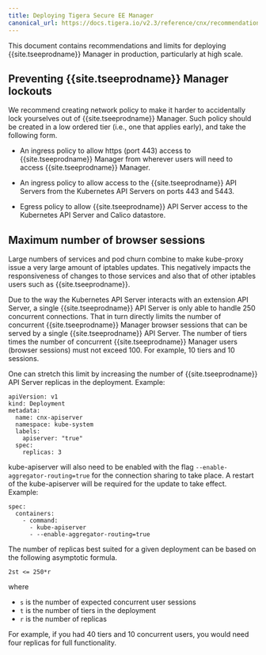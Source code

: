 ```yaml
---
title: Deploying Tigera Secure EE Manager
canonical_url: https://docs.tigera.io/v2.3/reference/cnx/recommendations
---
```


This document contains recommendations and limits for deploying {{site.tseeprodname}} Manager in production, particularly at high scale.

## Preventing {{site.tseeprodname}} Manager lockouts

We recommend creating network policy to make it harder to accidentally lock yourselves out of {{site.tseeprodname}} Manager.  Such policy should be created in a low ordered tier (i.e., one that applies early), and take the following form.

- An ingress policy to allow https (port 443) access to {{site.tseeprodname}} Manager from wherever users will need to access {{site.tseeprodname}} Manager.

- An ingress policy to allow access to the {{site.tseeprodname}} API Servers from the Kubernetes API Servers on ports 443 and 5443.

- Egress policy to allow {{site.tseeprodname}} API Server access to the Kubernetes API Server and Calico datastore.


## Maximum number of browser sessions

Large numbers of services and pod churn combine to make kube-proxy issue a very large amount of iptables updates.  This negatively impacts the responsiveness of changes to those services and also that of other iptables users such as {{site.tseeprodname}}.

Due to the way the Kubernetes API Server interacts with an extension API Server, a single {{site.tseeprodname}} API Server is only able to handle 250 concurrent connections. That in turn directly limits the number of concurrent {{site.tseeprodname}} Manager browser sessions that can be served by a single {{site.tseeprodname}} API Server. The number of tiers times the number of concurrent {{site.tseeprodname}} Manager users (browser sessions) must not exceed 100.  For example, 10 tiers and 10 sessions.

One can stretch this limit by increasing the number of {{site.tseeprodname}} API Server replicas in the deployment. Example:

```
apiVersion: v1
kind: Deployment
metadata:
  name: cnx-apiserver
  namespace: kube-system
  labels:
    apiserver: "true"
  spec:
    replicas: 3
```

kube-apiserver will also need to be enabled with the flag `--enable-aggregator-routing=true` for the connection sharing to take place. A restart of the kube-apiserver will be required for the update to take effect. Example:

```
spec:
  containers:
    - command:
      - kube-apiserver
      - --enable-aggregator-routing=true 
```

The number of replicas best suited for a given deployment can be based on the following asymptotic formula.

```
2st <= 250*r 
```
where
- `s` is the number of expected concurrent user sessions
- `t` is the number of tiers in the deployment
- `r` is the number of replicas

For example, if you had 40 tiers and 10 concurrent users, you would need four replicas for full functionality.


